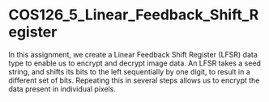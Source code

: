 # COS126_5_Linear_Feedback_Shift_Register
In this assignment, we create a Linear Feedback Shift Register (LFSR) data type to enable us to encrypt and decrypt image data.  An LFSR takes a seed string, and shifts its bits to the left sequentially by one digit, to result in a different set of bits. Repeating this in several steps allows us to encrypt the data present in individual pixels. 

